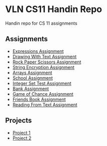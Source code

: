 VLN CS11 Handin Repo
==================================
Handin repo for CS 11 assignments

## **Assignments**
- [Expressions Assignment](https://github.com/Crabo-7498/Vincent-CS-11-VLN/blob/main/Expressions%20Assignment/src/Main.java)
- [Drawing With Text Assignment](https://github.com/Crabo-7498/Vincent-CS-11-VLN/blob/main/Drawing%20With%20Strings%20Assignment/src/Main.java)
- [Rock Paper Scissors Assignment](https://github.com/Crabo-7498/Vincent-CS-11-VLN/blob/main/RPS%20Assignment/src/Main.java)
- [String Encryption Assignment](https://github.com/Crabo-7498/Vincent-CS-11-VLN/blob/main/String%20Encryption%20Assignment/src/Main.java)
- [Arrays Assignment](https://github.com/Crabo-7498/Vincent-CS-11-VLN/blob/main/String%20Encryption%20Assignment/src/Main.java)
- [School Assignment](https://github.com/Crabo-7498/Vincent-CS-11-VLN/blob/main/School%20Assignment/src/)
- [Integer Set Test Assignment](https://github.com/Crabo-7498/Vincent-CS-11-VLN/blob/main/Integer%20Set%20Test%20Assignment/TestCases/IntegerSetTests.java)
- [Bank Assignment](https://github.com/Crabo-7498/Vincent-CS-11-VLN/blob/main/Bank%20Assignment/src/Customer.java)
- [Game of Chance Assignment](https://github.com/Crabo-7498/Vincent-CS-11-VLN/blob/main/Game%20of%20Chance%20Assignment/src/sample/Controller.java)
- [Friends Book Assignment](https://github.com/Crabo-7498/Vincent-CS-11-VLN/tree/main/Friends%20Book%20Assignment/src/main)
- [Reading From Text Assignment](https://github.com/Crabo-7498/Vincent-CS-11-VLN/blob/main/Reading%20From%20Text/src/Main.java)

## **Projects**
- [Project 1](https://github.com/Crabo-7498/Vincent-CS-11-VLN/blob/main/ProjectNumber1/src/Main.java)
- [Project 2](https://github.com/Crabo-7498/cs-11-final)
